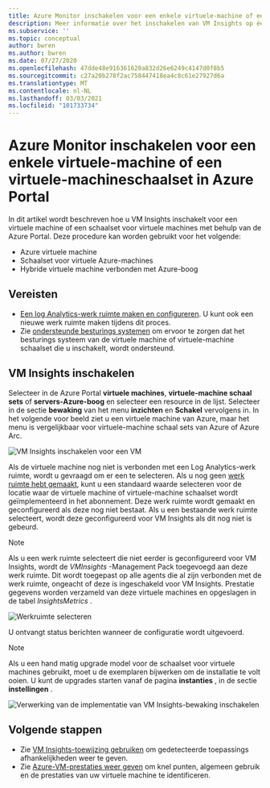 ```yaml
---
title: Azure Monitor inschakelen voor een enkele virtuele-machine of een virtuele-machineschaalset in Azure Portal
description: Meer informatie over het inschakelen van VM Insights op één virtuele machine of virtuele-machine schaalset met behulp van de Azure Portal.
ms.subservice: ''
ms.topic: conceptual
author: bwren
ms.author: bwren
ms.date: 07/27/2020
ms.openlocfilehash: 47dde48e916361620a832d26e6249c4147d0f8b5
ms.sourcegitcommit: c27a20b278f2ac758447418ea4c8c61e27927d6a
ms.translationtype: MT
ms.contentlocale: nl-NL
ms.lasthandoff: 03/03/2021
ms.locfileid: "101733734"
---
```

# <a name="enable-azure-monitor-for-single-virtual-machine-or-virtual-machine-scale-set-in-the-azure-portal"></a>Azure Monitor inschakelen voor een enkele virtuele-machine of een virtuele-machineschaalset in Azure Portal
In dit artikel wordt beschreven hoe u VM Insights inschakelt voor een virtuele machine of een schaalset voor virtuele machines met behulp van de Azure Portal. Deze procedure kan worden gebruikt voor het volgende:

- Azure virtuele machine
- Schaalset voor virtuele Azure-machines
- Hybride virtuele machine verbonden met Azure-boog

## <a name="prerequisites"></a>Vereisten

- [Een log Analytics-werk ruimte maken en configureren](./vminsights-configure-workspace.md). U kunt ook een nieuwe werk ruimte maken tijdens dit proces.
- Zie [ondersteunde besturings systemen](./vminsights-enable-overview.md#supported-operating-systems) om ervoor te zorgen dat het besturings systeem van de virtuele machine of virtuele-machine schaalset die u inschakelt, wordt ondersteund. 

## <a name="enable-vm-insights"></a>VM Insights inschakelen

Selecteer in de Azure Portal **virtuele machines**, **virtuele-machine schaal sets** of **servers-Azure-boog** en selecteer een resource in de lijst. Selecteer in de sectie **bewaking** van het menu **inzichten** en **Schakel** vervolgens in. In het volgende voor beeld ziet u een virtuele machine van Azure, maar het menu is vergelijkbaar voor virtuele-machine schaal sets van Azure of Azure Arc.

![VM Insights inschakelen voor een VM](media/vminsights-enable-portal/enable-vminsights-vm-portal.png)

Als de virtuele machine nog niet is verbonden met een Log Analytics-werk ruimte, wordt u gevraagd om er een te selecteren. Als u nog geen [werk ruimte hebt gemaakt](../logs/quick-create-workspace.md), kunt u een standaard waarde selecteren voor de locatie waar de virtuele machine of virtuele-machine schaalset wordt geïmplementeerd in het abonnement. Deze werk ruimte wordt gemaakt en geconfigureerd als deze nog niet bestaat. Als u een bestaande werk ruimte selecteert, wordt deze geconfigureerd voor VM Insights als dit nog niet is gebeurd.

> [!NOTE]
> Als u een werk ruimte selecteert die niet eerder is geconfigureerd voor VM Insights, wordt de *VMInsights* -Management Pack toegevoegd aan deze werk ruimte. Dit wordt toegepast op alle agents die al zijn verbonden met de werk ruimte, ongeacht of deze is ingeschakeld voor VM Insights. Prestatie gegevens worden verzameld van deze virtuele machines en opgeslagen in de tabel *InsightsMetrics* .

![Werkruimte selecteren](media/vminsights-enable-portal/select-workspace.png)

U ontvangt status berichten wanneer de configuratie wordt uitgevoerd.

>[!NOTE]
>Als u een hand matig upgrade model voor de schaalset voor virtuele machines gebruikt, moet u de exemplaren bijwerken om de installatie te volt ooien. U kunt de upgrades starten vanaf de pagina **instanties** , in de sectie **instellingen** .

![Verwerking van de implementatie van VM Insights-bewaking inschakelen](media/vminsights-enable-portal/onboard-vminsights-vm-portal-status.png)



## <a name="next-steps"></a>Volgende stappen

* Zie [VM Insights-toewijzing gebruiken](vminsights-maps.md) om gedetecteerde toepassings afhankelijkheden weer te geven. 
* Zie [Azure-VM-prestaties weer geven](vminsights-performance.md) om knel punten, algemeen gebruik en de prestaties van uw virtuele machine te identificeren.
